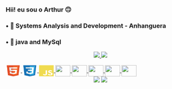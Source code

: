 ### Hii! eu sou o Arthur 🙃
 <h3>• 🏫 Systems Analysis and Development - Anhanguera</h3>
 <h3>• 🌱 java and MySql</h3>
<div align="center">
  <a href="https://github.com/arthuzim">
  <img height="180em" src="https://github-readme-stats.vercel.app/api?username=arthuzim&show_icons=true&theme=dracula&include_all_commits=true&count_private=true"/>
  <img height="180em" src="https://github-readme-stats.vercel.app/api/top-langs/?username=arthuzim&layout=compact&langs_count=7&theme=dracula"/>
</div>


  
  
<div style="display: inline_block"><br>
  <img align="center" alt="HTML" height="30" width="40" src="https://raw.githubusercontent.com/devicons/devicon/master/icons/html5/html5-original.svg">
  <img align="center" alt="CSS" height="30" width="40" src="https://raw.githubusercontent.com/devicons/devicon/master/icons/css3/css3-original.svg">
  <img align="center" alt="Js" height="30" width="40" src="https://raw.githubusercontent.com/devicons/devicon/master/icons/javascript/javascript-plain.svg">
  <img align="center"  alt"java"  height="30" width="40" src="https://cdn.jsdelivr.net/gh/devicons/devicon/icons/java/java-original.svg" />
   <img align="center"  alt"git"  height="30" width="40" src="https://cdn.jsdelivr.net/gh/devicons/devicon/icons/git/git-original.svg" />
   <img align="center"  alt"intelij"  height="30" width="40"src="https://cdn.jsdelivr.net/gh/devicons/devicon/icons/intellij/intellij-original.svg" />
  <img align="center"  alt"java"  height="30" width="40"src="https://cdn.jsdelivr.net/gh/devicons/devicon/icons/linux/linux-original.svg" />
  <img align="center"  alt"java"  height="30" width="40"src="https://cdn.jsdelivr.net/gh/devicons/devicon/icons/mysql/mysql-original.svg" />
                  
             
</div>
  

  
  <div align="center">
  <a href="https://www.linkedin.com/in/arthur-gomes-84b982246/" target="_blank"><img src="https://img.shields.io/badge/-LinkedIn-%230077B5?style=for-the-badge&logo=linkedin&logoColor=white" target="_blank"></a> 
  <a href="mailto:arthurgomesp95@gmail.com"><img src="https://img.shields.io/badge/-Gmail-%23333?style=for-the-badge&logo=gmail&logoColor=white" target="_blank"></a>
</div>
